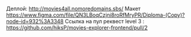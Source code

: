Деплой: http://movies4all.nomoredomains.sbs/
Макет https://www.figma.com/file/QN3LBoqCzjni8roRfMryPR/Diploma-(Copy)?node-id=932%3A3348
Ссылка на пул реквест level 3 : https://github.com/hiksP/movies-explorer-frontend/pull/2
